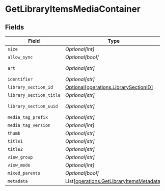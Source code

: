 # GetLibraryItemsMediaContainer


## Fields

| Field                                                                                          | Type                                                                                           | Required                                                                                       | Description                                                                                    | Example                                                                                        |
| ---------------------------------------------------------------------------------------------- | ---------------------------------------------------------------------------------------------- | ---------------------------------------------------------------------------------------------- | ---------------------------------------------------------------------------------------------- | ---------------------------------------------------------------------------------------------- |
| `size`                                                                                         | *Optional[int]*                                                                                | :heavy_minus_sign:                                                                             | N/A                                                                                            | 70                                                                                             |
| `allow_sync`                                                                                   | *Optional[bool]*                                                                               | :heavy_minus_sign:                                                                             | N/A                                                                                            | true                                                                                           |
| `art`                                                                                          | *Optional[str]*                                                                                | :heavy_minus_sign:                                                                             | N/A                                                                                            | /:/resources/movie-fanart.jpg                                                                  |
| `identifier`                                                                                   | *Optional[str]*                                                                                | :heavy_minus_sign:                                                                             | N/A                                                                                            | com.plexapp.plugins.library                                                                    |
| `library_section_id`                                                                           | [Optional[operations.LibrarySectionID]](../../models/operations/librarysectionid.md)           | :heavy_minus_sign:                                                                             | N/A                                                                                            |                                                                                                |
| `library_section_title`                                                                        | *Optional[str]*                                                                                | :heavy_minus_sign:                                                                             | N/A                                                                                            | Movies                                                                                         |
| `library_section_uuid`                                                                         | *Optional[str]*                                                                                | :heavy_minus_sign:                                                                             | N/A                                                                                            | 322a231a-b7f7-49f5-920f-14c61199cd30                                                           |
| `media_tag_prefix`                                                                             | *Optional[str]*                                                                                | :heavy_minus_sign:                                                                             | N/A                                                                                            | /system/bundle/media/flags/                                                                    |
| `media_tag_version`                                                                            | *Optional[int]*                                                                                | :heavy_minus_sign:                                                                             | N/A                                                                                            | 1701731894                                                                                     |
| `thumb`                                                                                        | *Optional[str]*                                                                                | :heavy_minus_sign:                                                                             | N/A                                                                                            | /:/resources/movie.png                                                                         |
| `title1`                                                                                       | *Optional[str]*                                                                                | :heavy_minus_sign:                                                                             | N/A                                                                                            | Movies                                                                                         |
| `title2`                                                                                       | *Optional[str]*                                                                                | :heavy_minus_sign:                                                                             | N/A                                                                                            | Recently Released                                                                              |
| `view_group`                                                                                   | *Optional[str]*                                                                                | :heavy_minus_sign:                                                                             | N/A                                                                                            | movie                                                                                          |
| `view_mode`                                                                                    | *Optional[int]*                                                                                | :heavy_minus_sign:                                                                             | N/A                                                                                            | 65592                                                                                          |
| `mixed_parents`                                                                                | *Optional[bool]*                                                                               | :heavy_minus_sign:                                                                             | N/A                                                                                            | true                                                                                           |
| `metadata`                                                                                     | List[[operations.GetLibraryItemsMetadata](../../models/operations/getlibraryitemsmetadata.md)] | :heavy_minus_sign:                                                                             | N/A                                                                                            |                                                                                                |